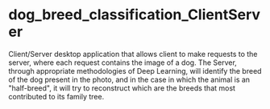 # dog_breed_classification_ClientServer
Client/Server desktop application that allows client to make requests to the server, where each request contains the image of a dog. The Server, through appropriate methodologies of Deep Learning, will identify the breed of the dog present in the photo, and in the case in which the animal is an "half-breed", it will try to reconstruct which are the breeds that most contributed to its family tree.
